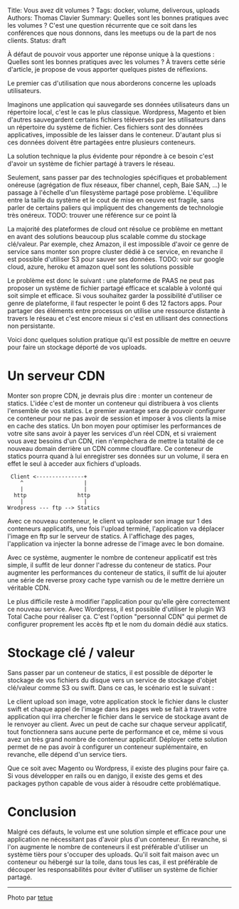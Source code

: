 Title: Vous avez dit volumes ? 
Tags: docker, volume, deliverous, uploads
Authors: Thomas Clavier
Summary: Quelles sont les bonnes pratiques avec les volumes ? C'est une question récurrente que ce soit dans les conférences que nous donnons, dans les meetups ou de la part de nos clients.
Status: draft

À défaut de pouvoir vous apporter une réponse unique à la questions : Quelles sont les bonnes pratiques avec les volumes ? À travers cette série d'article, je propose de vous apporter quelques pistes de réflexions. 

Le premier cas d'utilisation que nous aborderons concerne les uploads utilisateurs.

Imaginons une application qui sauvegarde ses données utilisateurs dans un
répertoire local, c'est le cas le plus classique.
Wordpress, Magento et bien d'autres sauvegardent certains fichiers téléversés
par les utilisateurs dans un répertoire du système de fichier. Ces fichiers
sont des données applicatives, impossible de les laisser dans le conteneur.
D'autant plus si ces données doivent être partagées entre plusieurs conteneurs.

La solution technique la plus évidente pour répondre à ce besoin c'est d'avoir un
système de fichier partagé à travers le réseau. 

Seulement, sans passer par des technologies spécifiques et probablement
onéreuse (agrégation de flux réseaux, fiber channel, ceph, Baie SAN, ...) le
passage à l'échelle d'un filesystème partagé pose problème. L'équilibre entre
la taille du système et le cout de mise en oeuvre est fragile, sans parler de certains
paliers qui impliquent des changements de technologie très onéreux.
TODO: trouver une référence sur ce point là

La majorité des plateformes de cloud ont résolue ce problème en mettant en avant des solutions beaucoup plus scalable comme du stockage clé/valeur. Par exemple, chez Amazon, il est impossible d'avoir ce genre de service sans monter son propre cluster dédié à ce service, en revanche il est possible d'utiliser S3 pour sauver ses données.
TODO: voir sur google cloud, azure, heroku et amazon quel sont les solutions possible

Le problème est donc le suivant : une plateforme de PAAS ne peut pas proposer un système de fichier partagé efficace et scalable à volonté qui soit simple et efficace. Si vous souhaitez garder la possibilité d'utiliser ce genre de plateforme, il faut respecter le point 6 des 12 factors apps. Pour partager des éléments entre processus on utilise une ressource distante à travers le réseau et c'est encore mieux si c'est en utilisant des connections non persistante.

Voici donc quelques solution pratique qu'il est possible de mettre en oeuvre pour faire un stockage déporté de vos uploads.

# Un serveur CDN

Monter son propre CDN, je devrais plus dire : monter un conteneur de statics. L'idée c'est de monter un conteneur qui distribuera à vos clients l'ensemble de vos statics. Le premier avantage sera de pouvoir configurer ce conteneur pour ne pas avoir de session et imposer à vos clients la mise en cache des statics. Un bon moyen pour optimiser les performances de votre site sans avoir à payer les services d'un réel CDN, et si vraiement vous avez besoins d'un CDN, rien n'empèchera de mettre la totalité de ce nouveau domain derrière un CDN comme cloudflare. Ce conteneur de statics pourra quand à lui enregistrer ses données sur un volume, il sera en effet le seul à acceder aux fichiers d'uploads.

     Client <---------------+
        ^                   |
        |                   |
      http                http
        |                   |
    Wrodpress --- ftp --> Statics
        
Avec ce nouveau conteneur, le client va uploader son image sur 1 des conteneurs applicatifs, une fois l'upload terminé, l'application va déplacer l'image en ftp sur le serveur de statics. À l'affichage des pages, l'application va injecter la bonne adresse de l'image avec le bon domaine.

Avec ce système, augmenter le nombre de conteneur applicatif est très simple, il suffit de leur donner l'adresse du conteneur de statics. Pour augmenter les performances du conteneur de statics, il suffit de lui ajouter une série de reverse proxy cache type varnish ou de le mettre derrière un véritable CDN.

Le plus difficile reste à modifier l'application pour qu'elle gère correctement ce nouveau service. Avec Wordpress, il est possible d'utiliser le plugin W3 Total Cache pour réaliser ça. C'est l'option "personnal CDN" qui permet de configurer proprement les accès ftp et le nom du domain dédié aux statics.

# Stockage clé / valeur

Sans passer par un conteneur de statics, il est possible de déporter le stockage de vos fichiers du disque vers un service de stockage d'objet clé/valeur comme S3 ou swift. Dans ce cas, le scénario est le suivant : 

Le client upload son image, votre application stock le fichier dans le cluster swift et chaque appel de l'image dans les pages web se fait à travers votre application qui irra chercher le fichier dans le service de stockage avant de le renvoyer au client. 
Avec un peut de cache sur chaque serveur applicatif, tout fonctionnera sans aucune perte de performance et ce, même si vous avez un très grand nombre de conteneur applicatif. Déployer cette solution permet de ne pas avoir à configurer un conteneur suplémentaire, en revanche, elle dépend d'un service tiers.

Que ce soit avec Magento ou Wordpress, il existe des plugins pour faire ça. Si
vous développer en rails ou en danjgo, il existe des gems et des packages
python capable de vous aider à résoudre cette problématique.

# Conclusion

Malgré ces défauts, le volume est une solution simple et efficace pour une application ne nécessitant pas d'avoir plus d'un
conteneur.
En revanche, si l'on augmente le nombre de conteneurs il est préférable d'utiliser un système tièrs pour s'occuper des uploads. 
Qu'il soit fait maison avec un conteneur ou hébergé sur la toile, dans tous les cas, il est préférable de découper les responsabilités pour éviter d'utiliser un système de fichier partagé.


---
Photo par [tetue](https://www.flickr.com/photos/romytetue/109188206)
